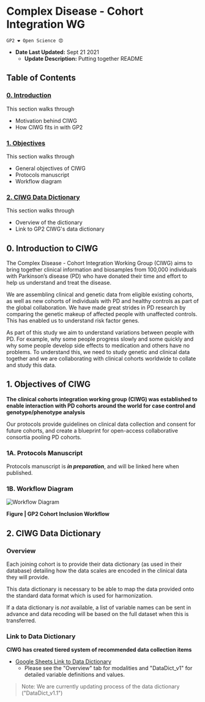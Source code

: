 # Complex Disease - Cohort Integration WG

`GP2 ❤️ Open Science 😍`

 - **Date Last Updated:** Sept 21 2021 
    - **Update Description:** Putting together README

## Table of Contents
### [0. Introduction](#0)
This section walks through
- Motivation behind CIWG
- How CIWG fits in with GP2

### [1. Objectives](#1)
This section walks through 
- General objectives of CIWG 
- Protocols manuscript 
- Workflow diagram 

### [2. CIWG Data Dictionary](#2)
This section walks through 
- Overview of the dictionary
- Link to GP2 CIWG's data dictionary  

<a id="0"></a>
## 0. Introduction to CIWG
The Complex Disease - Cohort Integration Working Group (CIWG) aims to bring together clinical information and biosamples from 100,000 individuals with Parkinson’s disease (PD) who have donated their time and effort to help us understand and treat the disease.

We are assembling clinical and genetic data from eligible existing cohorts, as well as new cohorts of individuals with PD and healthy controls as part of the global collaboration. We have made great strides in PD research by comparing the genetic makeup of affected people with unaffected controls. This has enabled us to understand risk factor genes.

As part of this study we aim to understand variations between people with PD. For example, why some people progress slowly and some quickly and why some people develop side effects to medication and others have no problems. To understand this, we need to study genetic and clinical data together and we are collaborating with clinical cohorts worldwide to collate and study this data.

<a id="1"></a>
## 1. Objectives of CIWG

**The clinical cohorts integration working group (CIWG) was established to 
enable interaction with PD cohorts around the world for case control and genotype/phenotype analysis**

Our protocols provide guidelines on clinical data collection and consent for future cohorts, and create a blueprint for open-access collaborative consortia pooling PD cohorts. 

### 1A. Protocols Manuscript 
Protocols manuscript is ***in preparation***, and will be linked here when published.

### 1B. Workflow Diagram 
![Workflow Diagram](https://github.com/GP2code/CD-Cohort-Integration/blob/main/images/GP2-cohort-inclusion.jpg "GP2 Cohort Inclusion Workflow Diagram")

**Figure \| GP2 Cohort Inclusion Workflow**

<a id="2"></a>
## 2. CIWG Data Dictionary
### Overview 
Each joining cohort is to provide their data dictionary (as used in their database) detailing how the data scales are encoded in the clinical data they will provide. 

This data dictionary is necessary to be able to map the data provided onto the standard data format which is used for harmonization. 

If a data dictionary is *not* available, a list of variable names can be sent in advance and data recoding will be based on the full dataset when this is transferred. 

### Link to Data Dictionary 
**CIWG has created tiered system of recommended data collection items**

- [Google Sheets Link to Data Dictionary](https://docs.google.com/spreadsheets/d/1dtr7EslArspo_ZFPAZw8QtzyGtEFf3l7X52WBejXzpQ/edit?usp=sharing)
    - Please see the "Overview" tab for modalities and "DataDict_v1" for detailed variable definitions and values. 
> Note: We are currently updating process of the data dictionary ("DataDict_v1.1")
